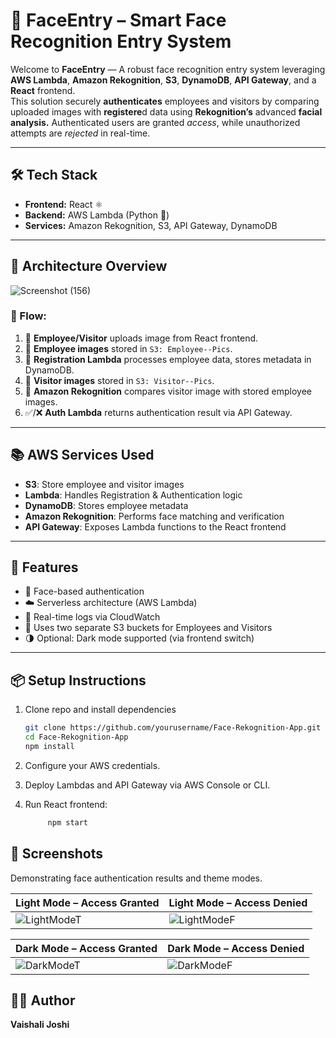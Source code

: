 # 🧠 FaceEntry – Smart Face Recognition Entry System

Welcome to **FaceEntry** — A robust face recognition entry system leveraging **AWS Lambda**, **Amazon Rekognition**, **S3**, **DynamoDB**, **API Gateway**, and a **React** frontend.  
This solution securely **authenticates** employees and visitors by comparing uploaded images with **registere**d data using **Rekognition’s** advanced **facial analysis.** Authenticated users are granted _access_, while unauthorized attempts are _rejected_ in real-time.


---

## 🛠️ Tech Stack
- **Frontend:** React ⚛️
- **Backend:** AWS Lambda (Python 🐍)
- **Services:** Amazon Rekognition, S3, API Gateway, DynamoDB

---

## 🧩 Architecture Overview

![Screenshot (156)](https://github.com/user-attachments/assets/b4f1bad7-9378-487a-bb15-35ef9b48b16f) 

### 🔁 Flow:
1. 📸 **Employee/Visitor** uploads image from React frontend.
2. 🪪 **Employee images** stored in `S3: Employee--Pics`.
3. 🔐 **Registration Lambda** processes employee data, stores metadata in DynamoDB.
4. 🎯 **Visitor images** stored in `S3: Visitor--Pics`.
5. 🧠 **Amazon Rekognition** compares visitor image with stored employee images.
6. ✅/❌ **Auth Lambda** returns authentication result via API Gateway.

---

## 📚 AWS Services Used

- **S3**: Store employee and visitor images  
- **Lambda**: Handles Registration & Authentication logic  
- **DynamoDB**: Stores employee metadata  
- **Amazon Rekognition**: Performs face matching and verification  
- **API Gateway**: Exposes Lambda functions to the React frontend

---


## 🚀 Features
- 🔐 Face-based authentication
- ☁️ Serverless architecture (AWS Lambda)
- 🧾 Real-time logs via CloudWatch
- 📁 Uses two separate S3 buckets for Employees and Visitors
- 🌗 Optional: Dark mode supported (via frontend switch)

---

## 📦 Setup Instructions
1. Clone repo and install dependencies
   ```bash
   git clone https://github.com/yourusername/Face-Rekognition-App.git
   cd Face-Rekognition-App
   npm install
2. Configure your AWS credentials.
3. Deploy Lambdas and API Gateway via AWS Console or CLI.
4. Run React frontend:
   
     ```bash
          npm start
     ```



## 📸 Screenshots

Demonstrating face authentication results and theme modes.

| Light Mode – Access Granted | Light Mode – Access Denied |
|-----------------------------|-----------------------------|
| ![LightModeT](https://github.com/user-attachments/assets/1f52fa7d-627f-4a3d-b338-5c9cb64e6cdb)    |![LightModeF](https://github.com/user-attachments/assets/fc8a7b7c-8612-4d54-bdb0-2e4def21c66a)|


| Dark Mode – Access Granted | Dark Mode – Access Denied |
|----------------------------|----------------------------|
| ![DarkModeT](https://github.com/user-attachments/assets/018a1986-6b11-4b7e-a0ca-ba05dc03b9d9)     | ![DarkModeF](https://github.com/user-attachments/assets/2ef77429-825b-4121-aa73-f9644054b71c)|

## 🙋‍♂️ Author

**Vaishali Joshi**  
